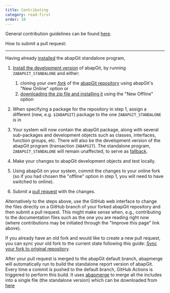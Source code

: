 ```yaml
---
title: Contributing
category: read-first
order: 10
---
```


General contribution guidelines can be found [here](https://github.com/abapGit/abapGit/blob/main/CONTRIBUTING.md).

How to submit a pull request:

*******************************
Having already [installed](/user-guide/getting-started/install.md#install-standalone-version) the abapGit standalone program,

1. [Install the development version](/user-guide/getting-started/install.md#install-developer-version) of abapGit, by running `ZABAPGIT_STANDALONE` and either:
   1. cloning your *own [fork](https://docs.github.com/en/pull-requests/collaborating-with-pull-requests/getting-started/about-collaborative-development-models)* of the [abapGit repository](https://github.com/abapGit/abapGit) using abapGit's "New Online" option or
   2. [downloading the zip file and installing it](/user-guide/getting-started/install.md#install-developer-version) using the "New Offline" option
2. When specifying a package for the repository in step 1, assign a different (new, e.g. `$ZABAPGIT`) package to the one `ZABAPGIT_STANDALONE` is in

3. Your system will now contain the abapGit package, along with several sub-packages and development objects such as classes, interfaces, function groups, etc. There will also be the development version of the abapGit program (transaction `ZABAPGIT`). The standalone program, `ZABAPGIT_STANDALONE` will remain unaffected, to serve as [fallback](/user-guide/getting-started/upgrade.md#troubleshooting).

4. Make your changes to abapGit development objects and test locally.

5. Using abapGit on your system, commit the changes to your online fork (so if you had chosen the "offline" option in step 1, you will need to have switched to online).

6. Submit a [pull request](https://docs.github.com/en/pull-requests/collaborating-with-pull-requests/proposing-changes-to-your-work-with-pull-requests/creating-a-pull-request-from-a-fork) with the changes.

Alternatively to the steps above, use the GitHub web interface to change the files directly on a GitHub branch of your forked abapGit repository and then submit a pull request. This might make sense when, e.g., contributing to the documentation files such as the one you are reading right now (where contributions may be initiated through the "Improve this page" link above).

If you already have an old fork and would like to create a new pull request, you can sync your old fork to the current state following this guide: [Sync your fork to original repository](https://github.com/KirstieJane/STEMMRoleModels/wiki/Syncing-your-fork-to-the-original-repository-via-the-browser).

After your pull request is merged to the abapGit default branch, abapmerge will automatically run to build the standalone report version of abapGit. Every time a commit is pushed to the default branch, GitHub Actions is triggered to perform this build. It uses [abapmerge](https://github.com/larshp/abapmerge) to merge all the includes into a single file (the standalone version) which can be downloaded from [here](https://raw.githubusercontent.com/abapGit/build/main/zabapgit_standalone.prog.abap)